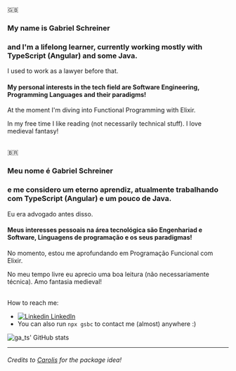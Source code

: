 
:uk:
### My name is **Gabriel Schreiner** 

### and I'm a lifelong learner, currently working mostly with TypeScript (Angular) and some Java. 
I used to work as a lawyer before that.

#### My personal interests in the tech field are Software Engineering, Programming Languages and their paradigms!
At the moment I'm diving into Functional Programming with Elixir.

In my free time I like reading (not necessarily technical stuff). I love medieval fantasy!
</br></br>

:brazil:
### Meu nome é **Gabriel Schreiner**

### e me considero um eterno aprendiz, atualmente trabalhando com TypeScript (Angular) e um pouco de Java.
Eu era advogado antes disso.

#### Meus interesses pessoais na área tecnológica são Engenhariad e Software, Linguagens de programação e os seus paradigmas!
No momento, estou me aprofundando em Programação Funcional com Elixir.

No meu tempo livre eu aprecio uma boa leitura (não necessariamente técnica). Amo fantasia medieval!
</br><br>

How to reach me:
  - [![Linkedin](https://i.stack.imgur.com/gVE0j.png) LinkedIn](https://www.linkedin.com/in/gabriel-schreiner)
  - You can also run `npx gsbc` to contact me (almost) anywhere :)

![ga_ts' GitHub stats](https://github-readme-stats.vercel.app/api?username=gsbcamargo&show_icons=true&theme=radical)

---



###### Credits to [Carolis](https://github.com/Carolis) for the package idea!
